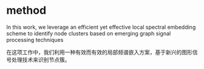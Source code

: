 # method

In this work, we leverage an efficient yet effective local spectral embedding scheme to identify node clusters based on emerging graph signal processing techniques

在这项工作中，我们利用一种有效而有效的局部频谱嵌入方案，基于新兴的图形信号处理技术来识别节点簇。
